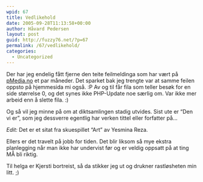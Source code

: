 ```yaml
---
wpid: 67
title: Vedlikehold
date: 2005-09-28T11:13:58+00:00
author: Håvard Pedersen
layout: post
guid: http://fuzzy76.net/?p=67
permalink: /67/vedlikehold/
categories:
  - Uncategorized
---
```

Der har jeg endelig fått fjerne den teite feilmeldinga som har vært på <a href="http://www.pmedia.no/" target="_blank" rel="noopener">pMedia.no</a> et par måneder. Det sparket bak jeg trengte var at samme feilen oppsto på hjemmesida mi også. :P Av og til får fila som teller besøk for en side størrelse 0, og det synes ikke PHP-Update noe særlig om. Var ikke mer arbeid enn å slette fila. :)

Og så vil jeg minne på om at diktsamlingen stadig utvides. Sist ute er &#8220;Den vi er&#8221;, som jeg dessverre egentlig har verken tittel eller forfatter på&#8230;

_Edit:_ Det er et sitat fra skuespillet &#8220;Art&#8221; av Yesmina Reza.

Ellers er det travelt på jobb for tiden. Det blir liksom så mye ekstra planlegging når man ikke har undervist før og er veldig oppsatt på at ting MÅ bli riktig.

Til helga er Kjersti bortreist, så da stikker jeg ut og drukner rastløsheten min litt. ;)
